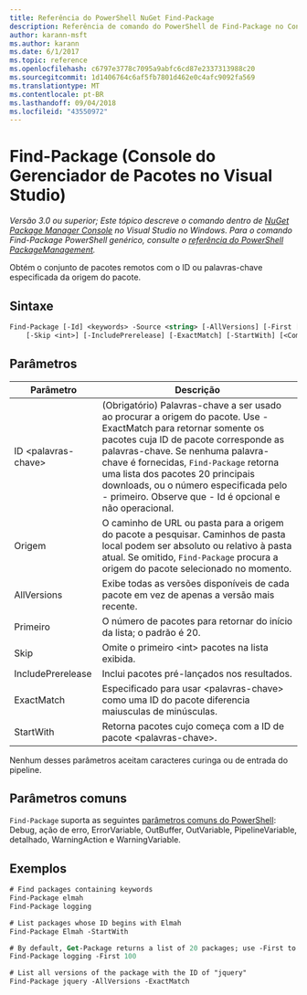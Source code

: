 ```yaml
---
title: Referência do PowerShell NuGet Find-Package
description: Referência de comando do PowerShell de Find-Package no Console do Gerenciador de pacotes NuGet no Visual Studio.
author: karann-msft
ms.author: karann
ms.date: 6/1/2017
ms.topic: reference
ms.openlocfilehash: c6797e3778c7095a9abfc6cd87e2337313988c20
ms.sourcegitcommit: 1d1406764c6af5fb7801d462e0c4afc9092fa569
ms.translationtype: MT
ms.contentlocale: pt-BR
ms.lasthandoff: 09/04/2018
ms.locfileid: "43550972"
---
```

# <a name="find-package-package-manager-console-in-visual-studio"></a>Find-Package (Console do Gerenciador de Pacotes no Visual Studio)

*Versão 3.0 ou superior; Este tópico descreve o comando dentro de [NuGet Package Manager Console](package-manager-console.md) no Visual Studio no Windows. Para o comando Find-Package PowerShell genérico, consulte o [referência do PowerShell PackageManagement](/powershell/module/packagemanagement/?view=powershell-6).*

Obtém o conjunto de pacotes remotos com o ID ou palavras-chave especificada da origem do pacote.

## <a name="syntax"></a>Sintaxe

```ps
Find-Package [-Id] <keywords> -Source <string> [-AllVersions] [-First [<int>]]
    [-Skip <int>] [-IncludePrerelease] [-ExactMatch] [-StartWith] [<CommonParameters>]
```

## <a name="parameters"></a>Parâmetros

| Parâmetro | Descrição |
| --- | --- |
| ID &lt;palavras-chave&gt; | (Obrigatório) Palavras-chave a ser usado ao procurar a origem do pacote. Use - ExactMatch para retornar somente os pacotes cuja ID de pacote corresponde as palavras-chave. Se nenhuma palavra-chave é fornecidas, `Find-Package` retorna uma lista dos pacotes 20 principais downloads, ou o número especificada pelo - primeiro. Observe que - Id é opcional e não operacional. |
| Origem | O caminho de URL ou pasta para a origem do pacote a pesquisar. Caminhos de pasta local podem ser absoluto ou relativo à pasta atual. Se omitido, `Find-Package` procura a origem do pacote selecionado no momento. |
| AllVersions | Exibe todas as versões disponíveis de cada pacote em vez de apenas a versão mais recente. |
| Primeiro | O número de pacotes para retornar do início da lista; o padrão é 20. |
| Skip | Omite o primeiro &lt;int&gt; pacotes na lista exibida.  |
| IncludePrerelease | Inclui pacotes pré-lançados nos resultados. |
| ExactMatch | Especificado para usar &lt;palavras-chave&gt; como uma ID do pacote diferencia maiusculas de minúsculas. |
| StartWith | Retorna pacotes cujo começa com a ID de pacote &lt;palavras-chave&gt;. |

Nenhum desses parâmetros aceitam caracteres curinga ou de entrada do pipeline.

## <a name="common-parameters"></a>Parâmetros comuns

`Find-Package` suporta as seguintes [parâmetros comuns do PowerShell](http://go.microsoft.com/fwlink/?LinkID=113216): Debug, ação de erro, ErrorVariable, OutBuffer, OutVariable, PipelineVariable, detalhado, WarningAction e WarningVariable.

## <a name="examples"></a>Exemplos

```ps
# Find packages containing keywords
Find-Package elmah
Find-Package logging

# List packages whose ID begins with Elmah
Find-Package Elmah -StartWith

# By default, Get-Package returns a list of 20 packages; use -First to show more
Find-Package logging -First 100

# List all versions of the package with the ID of "jquery"
Find-Package jquery -AllVersions -ExactMatch
```
